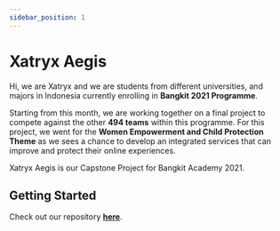 ```yaml
---
sidebar_position: 1
---
```


# Xatryx Aegis

Hi, we are Xatryx and we are students from different universities,
and majors in Indonesia currently enrolling in **Bangkit 2021 Programme**.

Starting from this month, we are working together on a final project to compete against the other **494 teams** within this programme. For this project, we went for the **Women Empowerment and Child Protection Theme** as we sees a chance to develop an integrated services that can improve and protect their online experiences.

Xatryx Aegis is our Capstone Project for Bangkit Academy 2021.

## Getting Started

Check out our repository **[here](https://github.com/xatryx)**.
